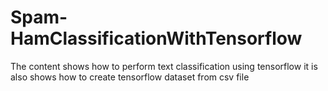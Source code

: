 # Spam-HamClassificationWithTensorflow
The content shows how to perform text classification using tensorflow
it is also shows how to create tensorflow dataset from csv file
